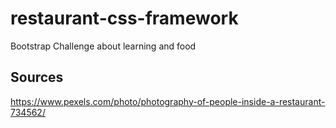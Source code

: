 # restaurant-css-framework
Bootstrap Challenge about learning and food

## Sources
https://www.pexels.com/photo/photography-of-people-inside-a-restaurant-734562/
